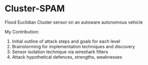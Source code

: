 # Cluster-SPAM
Flood Euclidian Cluster sensor on an autoware autonomous vehicle

My Contribution:
1. Initial outline of attack steps and goals for each level
2. Brainstorming for implementation techniques and discovery
3. Sensor isolation technique via wireshark filters
4. Attack hypothetical defences, strengths, weaknesses
